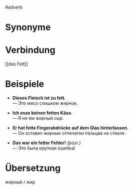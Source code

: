 #adverb
# Synonyme

# Verbindung 
[[das Fett]]
# Beispiele
- **Dieses Fleisch ist zu fett.**  
    — Это мясо слишком жирное.
    
- **Ich esse keinen fetten Käse.**  
    — Я не ем жирный сыр.
    
- **Er hat fette Fingerabdrücke auf dem Glas hinterlassen.**  
    — Он оставил жирные отпечатки пальцев на стекле.
    
- **Das war ein fetter Fehler!** _(разг.)_  
    — Это была крупная ошибка!
# Übersetzung
жирный / жир